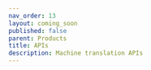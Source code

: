 ```yaml
---
nav_order: 13
layout: coming_soon
published: false
parent: Products
title: APIs
description: Machine translation APIs
---
```

